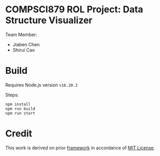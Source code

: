# COMPSCI879 ROL Project: Data Structure Visualizer
Team Member:
* Jiaben Chen
* Shirui Cao

# Build
Requires Node.js version `v16.20.2`

Steps:
```
npm install
npm run build
npm run start
```

# Credit
This work is derived on prior [framework](https://github.com/Yukee-798/data-structure-visualization) in accordance of [MIT License](https://github.com/Yukee-798/data-structure-visualization/blob/master/LICENSE).